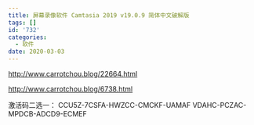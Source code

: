 ```yaml
---
title: 屏幕录像软件 Camtasia 2019 v19.0.9 简体中文破解版
tags: []
id: '732'
categories:
  - 软件
date: 2020-03-03
---
```


http://www.carrotchou.blog/22664.html


http://www.carrotchou.blog/6738.html

激活码二选一：
CCU5Z-7CSFA-HWZCC-CMCKF-UAMAF
VDAHC-PCZAC-MPDCB-ADCD9-ECMEF
